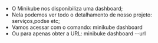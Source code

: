 * O Minikube nos disponibiliza uma dashboard;
* Nela podemos ver todo o detalhamento de nosso projeto: serviços,podse etc;
* Vamos acessar com o comando: minikube dashboard
* Ou para apenas obter a URL: minibuke dashboard --url
